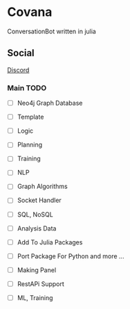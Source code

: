 # Covana

ConversationBot written in julia

## Social

[Discord](https://discord.gg/f29y4zK6s2)

### Main TODO

- [ ] Neo4j Graph Database

- [ ] Template

- [ ] Logic

- [ ] Planning

- [ ] Training

- [ ] NLP

- [ ] Graph Algorithms

- [ ] Socket Handler

- [ ] SQL, NoSQL

- [ ] Analysis Data

- [ ] Add To Julia Packages

- [ ] Port Package For Python and more ...

- [ ] Making Panel

- [ ] RestAPi Support

- [ ] ML, Training
